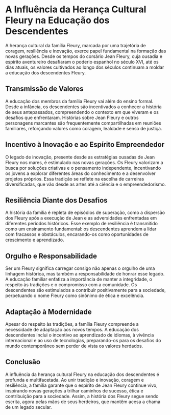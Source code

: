 # A Influência da Herança Cultural Fleury na Educação dos Descendentes

A herança cultural da família Fleury, marcada por uma trajetória de coragem, resiliência e inovação, exerce papel fundamental na formação das novas gerações. Desde os tempos do corsário Jean Fleury, cuja ousadia e espírito aventureiro desafiaram o poderio espanhol no século XVI, até os dias atuais, os valores cultivados ao longo dos séculos continuam a moldar a educação dos descendentes Fleury.

## Transmissão de Valores

A educação dos membros da família Fleury vai além do ensino formal. Desde a infância, os descendentes são incentivados a conhecer a história de seus antepassados, compreendendo o contexto em que viveram e os desafios que enfrentaram. Histórias sobre Jean Fleury e outros personagens marcantes são frequentemente compartilhadas em reuniões familiares, reforçando valores como coragem, lealdade e senso de justiça.

## Incentivo à Inovação e ao Espírito Empreendedor

O legado de inovação, presente desde as estratégias ousadas de Jean Fleury nos mares, é estimulado nas novas gerações. Os Fleury valorizam a busca por soluções criativas e o pensamento independente, incentivando os jovens a explorar diferentes áreas do conhecimento e a desenvolver projetos próprios. Essa tradição se reflete na escolha de carreiras diversificadas, que vão desde as artes até a ciência e o empreendedorismo.

## Resiliência Diante dos Desafios

A história da família é repleta de episódios de superação, como a dispersão dos Fleury após a execução de Jean e as adversidades enfrentadas em diferentes períodos históricos. Esse exemplo de resiliência é transmitido como um ensinamento fundamental: os descendentes aprendem a lidar com fracassos e obstáculos, encarando-os como oportunidades de crescimento e aprendizado.

## Orgulho e Responsabilidade

Ser um Fleury significa carregar consigo não apenas o orgulho de uma linhagem histórica, mas também a responsabilidade de honrar esse legado. A educação familiar enfatiza a importância de manter a integridade, o respeito às tradições e o compromisso com a comunidade. Os descendentes são estimulados a contribuir positivamente para a sociedade, perpetuando o nome Fleury como sinônimo de ética e excelência.

## Adaptação à Modernidade

Apesar do respeito às tradições, a família Fleury compreende a necessidade de adaptação aos novos tempos. A educação dos descendentes inclui o incentivo ao aprendizado de idiomas, à vivência internacional e ao uso de tecnologias, preparando-os para os desafios do mundo contemporâneo sem perder de vista os valores herdados.

## Conclusão

A influência da herança cultural Fleury na educação dos descendentes é profunda e multifacetada. Ao unir tradição e inovação, coragem e resiliência, a família garante que o espírito de Jean Fleury continue vivo, inspirando novas gerações a trilhar caminhos de sucesso, ética e contribuição para a sociedade. Assim, a história dos Fleury segue sendo escrita, agora pelas mãos de seus herdeiros, que mantêm acesa a chama de um legado secular.